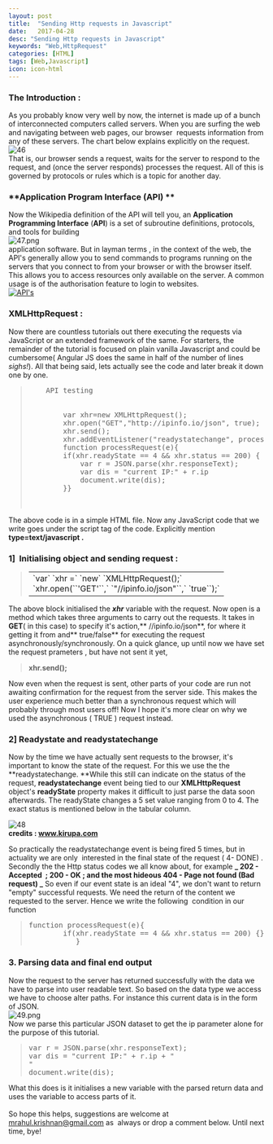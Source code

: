 ```yaml
---
layout: post
title:  "Sending Http requests in Javascript"
date:   2017-04-28
desc: "Sending Http requests in Javascript"
keywords: "Web,HttpRequest"
categories: [HTML]
tags: [Web,Javascript]
icon: icon-html
---
```


### **The Introduction :**

As you probably know very well by now, the internet is made up of a bunch of interconnected computers called servers. When you are surfing the web and navigating between web pages, our browser  requests information from any of these servers. The chart below explains explicitly on the request.<br> ![46](https://rahulkrishnanlive.files.wordpress.com/2017/04/46.png)<br> That is, our browser sends a request, waits for the server to respond to the request, and (once the server responds) processes the request. All of this is governed by protocols or rules which is a topic for another day.

### **Application Program Interface (API) **

Now the Wikipedia definition of the API will tell you, an **Application Programming Interface** (**API**) is a set of subroutine definitions, protocols, and tools for building <br> ![47.png](https://rahulkrishnanlive.files.wordpress.com/2017/04/47.png)<br>application software. But in layman terms , in the context of the web, the API's generally allow you to send commands to programs running on the servers that you connect to from your browser or with the browser itself. This allows you to access resources only available on the server. A common usage is of the authorisation feature to login to websites. <br>  [![API's](https://img.youtube.com/vi/6STSHbdXQWI&w=640&h=360/0.jpg)](https://www.youtube.com/watch?v=6STSHbdXQWI&w=640&h=360 "API")

### **XMLHttpRequest :**

Now there are countless tutorials out there executing the requests via JavaScript or an extended framework of the same. For starters, the remainder of the tutorial is focused on plain vanilla Javascript and could be cumbersome( Angular JS does the same in half of the number of lines *sighs!*). All that being said, lets actually see the code and later break it down one by one.

> <pre>
>     API testing
>
>
>         var xhr=new XMLHttpRequest();
>         xhr.open("GET","http://ipinfo.io/json", true);
>         xhr.send();
>         xhr.addEventListener("readystatechange", processRequest , false);
>         function processRequest(e){
>         if(xhr.readyState == 4 && xhr.status == 200) {
>             var r = JSON.parse(xhr.responseText);
>             var dis = "current IP:" + r.ip
>             document.write(dis);
>         }}
>
>
> </pre>

The above code is in a simple HTML file. Now any JavaScript code that we write goes under the script tag of the code. Explicitly mention **type=text/javascript .**

### 1]  **Initialising object and sending request :**

> <table style="height: 48px;" border="0" width="626" cellspacing="0" cellpadding="0">
>
> <tbody>
>
> <tr>
>
> <td class="code">
>
> <div class="container">
>
> <div class="line number1 index0 alt2">`var` `xhr =` `new` `XMLHttpRequest();`</div>
>
> <div class="line number2 index1 alt1 highlighted">`xhr.open(``'GET'``,` `"//ipinfo.io/json"``,` `true``);`</div>
>
> </div>
>
> </td>
>
> </tr>
>
> </tbody>
>
> </table>

The above block initialised the _**xhr**_ variable with the request. Now open is a method which takes three arguments to carry out the requests. It takes in **GET**( in this case) to specify it's action,** //ipinfo.io/json**, for where it getting it from and** true/false** for executing the request asynchronously/synchronously. On a quick glance, up until now we have set the request prameters , but have not sent it yet,

> **xhr.send();**

Now even when the request is sent, other parts of your code are run not awaiting confirmation for the request from the server side. This makes the user experience much better than a synchronous request which will probably through most users off! Now I hope it's more clear on why we used the asynchronous ( TRUE ) request instead.

### **2] Readystate and readystatechange**

Now by the time we have actually sent requests to the browser, it's important to know the state of the request. For this we use the the **readystatechange. **While this still can indicate on the status of the request, **<span class="inlineCode">readystatechange</span>** event being tied to our **<span class="inlineCode">XMLHttpRequest</span>** object's **<span class="inlineCode">readyState</span>** property makes it difficult to just parse the data soon afterwards. The readyState changes a 5 set value ranging from 0 to 4\. The exact status is mentioned below in the tabular column.

![48](https://rahulkrishnanlive.files.wordpress.com/2017/04/48.png) <br>**credits : www.kirupa.com**

So practically the readystatechange event is being fired 5 times, but in actuality we are only  interested in the final state of the request ( 4- DONE) . Secondly the the Http status codes we all know about, for example **_ 202 - Accepted  ; 200 - OK ; and the most hideous 404 - Page not found (Bad request) _** So even if our event state is an ideal "4", we don't want to return "empty" successful requests. We need the return of the content we requested to the server. Hence we write the following  condition in our function

> <pre>function processRequest(e){
>         if(xhr.readyState == 4 && xhr.status == 200) {}
>            }</pre>

### **3\. Parsing data and final end output**

Now the request to the server has returned successfully with the data we have to parse into user readable text. So based on the data type we access we have to choose alter paths. For instance this current data is in the form of JSON.<br> ![49.png](https://rahulkrishnanlive.files.wordpress.com/2017/04/49.png)<br> Now we parse this particular JSON dataset to get the ip parameter alone for the purpose of this tutorial.

> <pre>var r = JSON.parse(xhr.responseText);
> var dis = "current IP:" + r.ip + "
> "
> document.write(dis);</pre>

What this does is it initialises a new variable with the parsed return data and uses the variable to access parts of it.<br><br> So hope this helps, suggestions are welcome at mrahul.krishnan@gmail.com as  always or drop a comment below. Until next time, bye!


